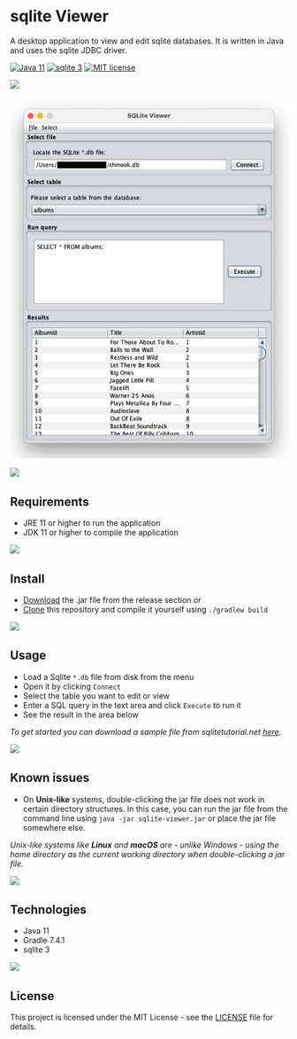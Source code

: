 # sqlite Viewer

A desktop application to view and edit sqlite databases. It is written in Java and uses the sqlite JDBC driver.

[![Java 11](https://img.shields.io/badge/Java-11-blue.svg)](https://www.oracle.com/java/technologies/javase-jdk11-downloads.html)
[![sqlite 3](https://img.shields.io/badge/SQLite-3-blue.svg)](https://www.sqlite.org/index.html)
[![MIT license](https://img.shields.io/github/license/dan-koller/sqlite-viewer.svg)](LICENSE)

<img src="https://raw.githubusercontent.com/andreasbm/readme/master/assets/lines/solar.png">

![Screenshot of the text editor](./app/res/screenshot-viewer.png)

<img src="https://raw.githubusercontent.com/andreasbm/readme/master/assets/lines/solar.png">

## Requirements

- JRE 11 or higher to run the application
- JDK 11 or higher to compile the application

<img src="https://raw.githubusercontent.com/andreasbm/readme/master/assets/lines/solar.png">

## Install

- [Download](https://github.com/dan-koller/sqlite-viewer/releases/tag/v1.2.0) the .jar file from the release section
  _or_
- [Clone](https://github.com/dan-koller/sqlite-viewer) this repository and compile it yourself using `./gradlew build`

<img src="https://raw.githubusercontent.com/andreasbm/readme/master/assets/lines/solar.png">

## Usage

- Load a Sqlite `*.db` file from disk from the menu
- Open it by clicking `Connect`
- Select the table you want to edit or view
- Enter a SQL query in the text area and click `Execute` to run it
- See the result in the area below

_To get started you can download a sample file from
sqlitetutorial.net [here](https://www.sqlitetutorial.net/sqlite-sample-database/)._

<img src="https://raw.githubusercontent.com/andreasbm/readme/master/assets/lines/solar.png">

## Known issues

- On **Unix-like** systems, double-clicking the jar file does not work in certain directory structures. In this case, you
  can run the jar file from the command line using `java -jar sqlite-viewer.jar` or place the jar file somewhere else.

_Unix-like systems like **Linux** and **macOS** are - unlike Windows - using the home directory as the current working directory
when double-clicking a jar file._

<img src="https://raw.githubusercontent.com/andreasbm/readme/master/assets/lines/solar.png">

## Technologies

- Java 11
- Gradle 7.4.1
- sqlite 3

<img src="https://raw.githubusercontent.com/andreasbm/readme/master/assets/lines/solar.png">

## License

This project is licensed under the MIT License - see the [LICENSE](LICENSE) file for details.
